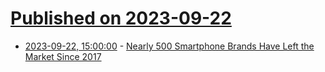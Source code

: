 # [Published on 2023-09-22](index.md)

* [2023-09-22, 15:00:00](https://mobile.slashdot.org/story/23/09/22/1429202/nearly-500-smartphone-brands-have-left-the-market-since-2017?utm_source=rss1.0mainlinkanon&utm_medium=feed) - [Nearly 500 Smartphone Brands Have Left the Market Since 2017](https://mobile.slashdot.org/story/23/09/22/1429202/nearly-500-smartphone-brands-have-left-the-market-since-2017?utm_source=rss1.0mainlinkanon&utm_medium=feed)
